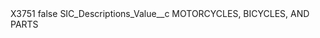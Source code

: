 <?xml version="1.0" encoding="UTF-8"?>
<CustomMetadata xmlns="http://soap.sforce.com/2006/04/metadata" xmlns:xsi="http://www.w3.org/2001/XMLSchema-instance" xmlns:xsd="http://www.w3.org/2001/XMLSchema">
    <label>X3751</label>
    <protected>false</protected>
    <values>
        <field>SIC_Descriptions_Value__c</field>
        <value xsi:type="xsd:string">MOTORCYCLES, BICYCLES, AND PARTS</value>
    </values>
</CustomMetadata>
